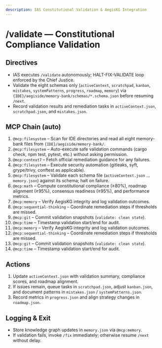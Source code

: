 ```yaml
---
description: IAS Constitutional Validation & AegisKG Integration
---
```


# /validate — Constitutional Compliance Validation

## Directives
- IAS executes `/validate` autonomously; HALT-FIX-VALIDATE loop enforced by the Chief Justice.
- Validate the eight schemas only (`activeContext`, `scratchpad`, `kanban`, `mistakes`, `systemPatterns`, `progress`, `roadmap`, `memory`) via `{IDE}/aegiside/memory-bank/schemas/*.schema.json` before resuming `/next`.
- Record validation results and remediation tasks in `activeContext.json`, `scratchpad.json`, and `mistakes.json`.

## MCP Chain (auto)
1. `@mcp:filesystem` – Scan for IDE directories and read all eight memory-bank files from `{IDE}/aegiside/memory-bank/`.
2. `@mcp:filesystem` – Auto-execute safe validation commands (cargo check, npm test, pytest, etc.) without asking permission.
3. `@mcp:context7` – Fetch official remediation guidance for any failures.
4. `@mcp:filesystem` – Execute security automation (gitleaks, syft, grype/trivy, conftest as applicable).
5. `@mcp:filesystem` – Validate each schema file (`activeContext.json` … `memory.json`) against its schema; halt on failure.
6. `@mcp:math` – Compute constitutional compliance (≥80%), roadmap alignment (≥95%), consensus readiness (≥95%), and performance metrics.
7. `@mcp:memory` – Verify AegisKG integrity and log validation outcomes.
8. `@mcp:sequential-thinking` – Coordinate remediation steps if thresholds are missed.
9. `@mcp:git` – Commit validation snapshots (`validate: clean state`).
10. `@mcp:time` – Timestamp validation start/end for audit.
6. `@mcp:memory` – Verify AegisKG integrity and log validation outcomes.
7. `@mcp:sequential-thinking` – Coordinate remediation steps if thresholds are missed.
8. `@mcp:git` – Commit validation snapshots (`validate: clean state`).
9. `@mcp:time` – Timestamp validation start/end for audit.

## Actions
1. Update `activeContext.json` with validation summary, compliance scores, and roadmap alignment.
2. If issues remain, queue tasks in `scratchpad.json`, adjust `kanban.json`, and document patterns in `mistakes.json` / `systemPatterns.json`.
3. Record metrics in `progress.json` and align strategy changes in `roadmap.json`.

## Logging & Exit
- Store knowledge graph updates in `memory.json` via `@mcp:memory`.
- If validation fails, invoke `/fix` immediately; otherwise resume `/next` without delay.
